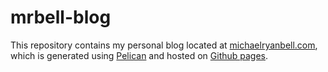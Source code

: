 # mrbell-blog 

This repository contains my personal blog located at [michaelryanbell.com](http://michaelryanbell.com), which is generated using [Pelican](http://getpelican.com) and hosted on [Github pages](http://pages.github.com).